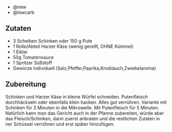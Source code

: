 - @new
- @lowcarb

## Zutaten
- 3 Scheiben Schinken oder 150 g Pute
- 1 Rolle/Abteil Harzer Käse (wenig gereift, OHNE Kümmel)
- 1 Eiklar
- 50g Tomatensauce
- 1 Spritzer Süßstoff
- Gewürze individuell (Salz,Pfeffer,Paprika,Knoblauch,Zwiebelaroma)

## Zubereitung
Schinken und Harzer Käse in kleine Würfel schneiden. Putenfleisch durchhäckseln oder ebenfalls klein hacken. Alles gut verrühren.
Variante mit Schinken für 3 Minuten in die Mikrowelle. Mit Putenfleisch für 5 Minuten.
Natürlich kann man das Gericht auch in der Pfanne zubereiten, würde aber das Fleisch/Schinken, dann zuerst anbraten und die restlichen Zutaten in ner Schüssel verrühren und erst später hinzufügen.
